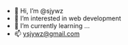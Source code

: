 - 👋 Hi, I’m @sjywz
- 👀 I’m interested in web development
- 🌱 I’m currently learning ...
- 📫 ysjywz@gmail.com

<!---
sjywz/sjywz is a ✨ special ✨ repository because its `README.md` (this file) appears on your GitHub profile.
You can click the Preview link to take a look at your changes.
--->
